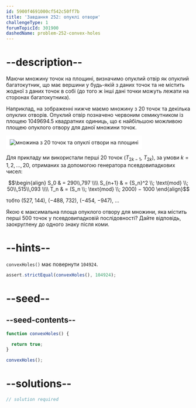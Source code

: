 ```yaml
---
id: 5900f4691000cf542c50ff7b
title: 'Завдання 252: опуклі отвори'
challengeType: 1
forumTopicId: 301900
dashedName: problem-252-convex-holes
---
```


# --description--

Маючи множину точок на площині, визначимо опуклий отвір як опуклий багатокутник, що має вершини у будь-якій з даних точок та не містить жодної з даних точок в собі (до того ж інші дані точки можуть лежати на сторонах багатокутника).

Наприклад, на зображенні нижче маємо множину з 20 точок та декілька опуклих отворів. Опуклий отвір позначено червоним семикутником із площею 1049694.5 квадратних одиниць, що є найбільшою можливою площею опуклого отвору для даної множини точок.

<img class="img-responsive center-block" alt="множина з 20 точок та опуклі отвори на площині" src="https://cdn.freecodecamp.org/curriculum/project-euler/convex-holes.gif" style="background-color: white; padding: 10px;" />

Для прикладу ми використали перші 20 точок ($T_{2k − 1}$, $T_{2k}$), за умови $k = 1, 2, \ldots, 20$, отриманих за допомогою генератора псевдовипадкових чисел:

$$\begin{align}   S_0 & = 290\\,797 \\\\
  S_{n+1} & = {S_n}^2 \\; \text{mod} \\; 50\\,515\\,093 \\\\ T_n & = (S_n \\; \text{mod} \\; 2000) − 1000 \end{align}$$

тобто (527, 144), (−488, 732), (−454, −947), …

Якою є максимальна площа опуклого отвору для множини, яка містить перші 500 точок у псевдовипадковій послідовності? Дайте відповідь, заокруглену до одного знаку після коми.

# --hints--

`convexHoles()` має повернути `104924`.

```js
assert.strictEqual(convexHoles(), 104924);
```

# --seed--

## --seed-contents--

```js
function convexHoles() {

  return true;
}

convexHoles();
```

# --solutions--

```js
// solution required
```

